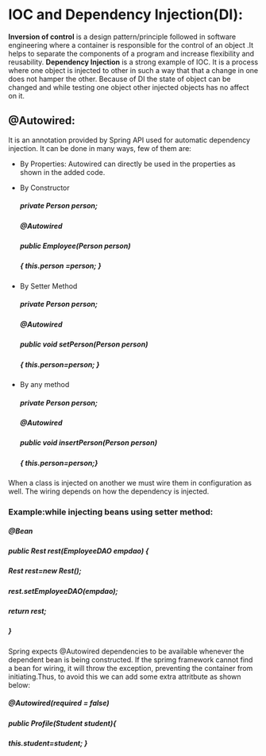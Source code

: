 # IOC and Dependency Injection(DI):
**Inversion of control** is a design pattern/principle followed in software engineering where a container is responsible for the control of an object .It helps to separate the components of a program and increase flexibility and reusability. **Dependency Injection** is a strong example of IOC. It is a process where one object is injected to other in such a way that that a change in one does not hamper the other. Because of DI the state of object can be changed and while testing one object other injected objects has no affect  on it.

## @Autowired:
 It is an annotation provided by Spring API used for automatic dependency injection. It can be done in many ways, few of them are:
- By Properties:
Autowired can directly be used in the properties as shown in the added code.

-	By Constructor

    ##### private Person person;
    ##### @Autowired 
    ##### public Employee(Person person)
    ##### { this.person =person; }
    
-	By Setter Method

    ##### private Person person; 
    ##### @Autowired
    ##### public void setPerson(Person person)
    ##### { this.person=person; }
    
-	By any method 

    ##### private Person person; 
    ##### @Autowired
    ##### public void insertPerson(Person person)
    ##### { this.person=person;}

When a class is injected on another we must wire them in configuration as well. The wiring depends on how the dependency is injected.

### Example:while injecting beans using setter method:
 
 #####  @Bean
 #####  public Rest rest(EmployeeDAO empdao) {
 #####        Rest rest=new Rest();
 #####       rest.setEmployeeDAO(empdao);
 #####    return rest;
 #####  }

Spring expects @Autowired dependencies to be available whenever the dependent bean is being constructed. If the sprimg framework cannot find a bean for wiring, it will throw the exception, preventing the container from initiating.Thus, to avoid this we can add some extra attritbute as shown below:

#####  @Autowired(required = false)
#####   public Profile(Student student){
#####  this.student=student; }
